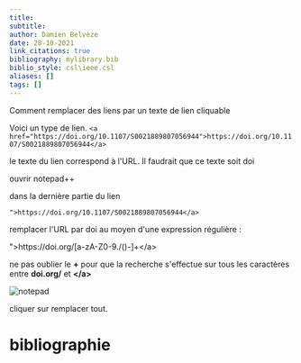 ```yaml
---
title: 
subtitle:
author: Damien Belvèze
date: 28-10-2021
link_citations: true
bibliography: mylibrary.bib
biblio_style: csl\ieee.csl
aliases: []
tags: []
---
```


Comment remplacer des liens par un texte de lien cliquable

Voici un type de lien. 
``
<a href="https://doi.org/10.1107/S0021889807056944">https://doi.org/10.1107/S0021889807056944</a>
``

le texte du lien correspond à l'URL. Il faudrait que ce texte soit doi

ouvrir notepad++

dans la dernière partie du lien 

``
">https://doi.org/10.1107/S0021889807056944</a>
``

remplacer l'URL par doi au moyen d'une expression régulière : 

">https:\/\/doi.org\/\[a-zA-Z0-9./()-]+\</a>

ne pas oublier le **+** pour que la recherche s'effectue sur tous les caractères entre **doi.org\/** et **<\/a>**

![notepad](notepad_regular_expression.png)


cliquer sur remplacer tout. 


# bibliographie


